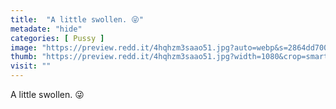 ```yaml
---
title:  "A little swollen. 😜"
metadate: "hide"
categories: [ Pussy ]
image: "https://preview.redd.it/4hqhzm3saao51.jpg?auto=webp&s=2864dd7005b5718b2be7b7f4e11f5441b37afbbb"
thumb: "https://preview.redd.it/4hqhzm3saao51.jpg?width=1080&crop=smart&auto=webp&s=537b0e4e3c82780fefd3d2d5f5f0a801a07bf59f"
visit: ""
---
```

A little swollen. 😜
